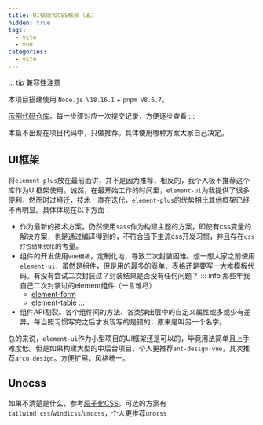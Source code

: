 ```yaml
---
title: UI框架和CSS框架（五）
hidden: true
tags:
  - vite
  - vue
categories:
  - vite
---
```


::: tip 兼容性注意

本项目搭建使用 `Node.js V18.16.1` + `pnpm V8.6.7`。

[示例代码仓库](https://github.com/SingleDogNo1/vue-vite-template)。每一步骤对应一次提交记录，方便逐步查看
:::

本篇不出现在项目代码中，只做推荐。具体使用哪种方案大家自己决定。

## UI框架

将`element-plus`放在最前面讲，并不是因为推荐，相反的，我个人极不推荐这个库作为UI框架使用。诚然，在最开始工作的时间里，`element-ui`为我提供了很多便利，然而时过境迁，技术一直在迭代，`element-plus`的优势相比其他框架已经不再明显。具体体现在以下方面：

* 作为最新的技术方案，仍然使用`sass`作为构建主题的方案，即使有css变量的解决方案，也是通过编译得到的，不符合当下主流css开发习惯，并且存在`css打包结果优化`的考量。
* 组件的开发使用`vue模板`，定制化地，导致二次封装困难。想一想大家之前使用`element-ui`，虽然是组件，但是用的最多的表单、表格还是要写一大堆模板代码。有没有尝试二次封装过？封装结果是否没有任何问题？
  ::: info 那些年我自己二次封装过的element组件（一言难尽）
  * [element-form](https://github.com/SingleDogNo1/element-form-plus)
  * [element-table](https://github.com/SingleDogNo1/element-table-plus)
  :::
* 组件API割裂。各个组件间的方法、各类弹出层中的自定义属性或多或少有差异，每当照习惯写完之后才发现写的是错的，原来是叫另一个名字。

总的来说，`element-ui`作为小型项目的UI框架还是可以的，毕竟用法简单且上手难度低。但是如果构建大型的中后台项目，个人更推荐`ant-design-vue`，其次推荐`arco design`。方便扩展，风格统一。

## Unocss

如果不清楚是什么，参考[原子化CSS](../原子化CSS.md)。可选的方案有`tailwind.css`/`windicss`/`unocss`，个人更推荐`unocss`
